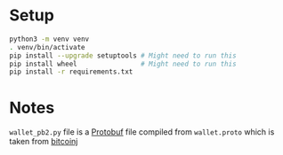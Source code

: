 Setup
=====
```bash
python3 -m venv venv
. venv/bin/activate
pip install --upgrade setuptools # Might need to run this
pip install wheel                # Might need to run this
pip install -r requirements.txt
```

Notes
=====
```wallet_pb2.py``` file is a [Protobuf](https://developers.google.com/protocol-buffers) file compiled from
```wallet.proto``` which is taken from [bitcoinj](https://github.com/bitcoinj/bitcoinj)
